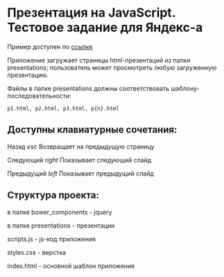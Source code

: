 # Презентация на JavaScript. Тестовое задание для Яндекс-а

Пример доступен по
[ссылке](http://wwju.github.io/yandex-presentation/)

Приложение загружает страницы html-презентаций из папки
presentations; пользователь может просмотреть любую загруженную
презентацию.

Файлы в папке presentations должны соответствовать
шаблону-последовательности:

``````
p1.html, p2.html, p3.html, p{n}.html
``````

## Доступны клавиатурные сочетания:


Назад _esc_ Возвращает на предыдущую страницу

Следующий _right_ Показывает следующий слайд

Предыдущий _left_ Показывает предыдущий слайд


## Структура проекта:

в папке bower_components - jquery

в папке presentations - презентации

scripts.js - js-код приложения

styles.css - верстка

index.html - основной шаблон приложения
